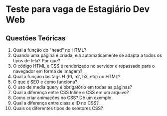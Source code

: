 # Teste para vaga de Estagiário Dev Web

## Questões Teóricas

1. Qual a função do "head" no HTML?
2. Quando uma página é criada, ela automaticamente se adapta a todos os tipos de tela? Por que?
3. O código HTML e CSS é renderizado no servidor e repassado para o navegador em forma de imagem?
4. Qual a função das tags H (h1, h2, h3, etc) no HTML?
5. O que é SEO e como funciona?
6. O uso de media query é obrigatório em todas as páginas?
7. Qual a diferença entre CSS Inline e CSS em um arquivo?
8. Como criar animações no CSS? Dê um exemplo.
9. Qual a diferença entre class e ID no CSS?
10. Quais os diferentes tipos de seletores CSS?


